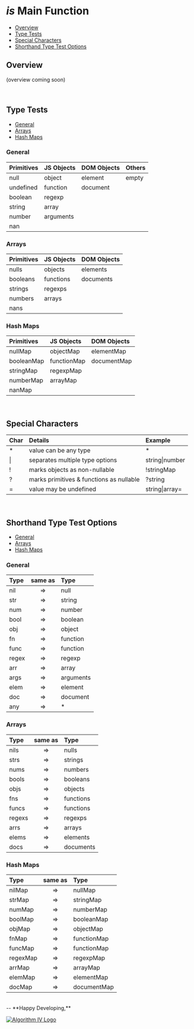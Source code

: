 # _is_ Main Function
- [Overview](#overview)
- [Type Tests](#type-tests)
- [Special Characters](#special-chars)
- [Shorthand Type Test Options](#shorthand-tests)

<a name="overview"></a>

## Overview
(overview coming soon)


<a name="type-tests"></a>
<br />
## Type Tests
- [General](#type-general)
- [Arrays](#type-arrays)
- [Hash Maps](#type-maps)

<a name="type-general"></a>
### General

| Primitives | JS Objects | DOM Objects | Others |
| :--------- | :--------- | :---------- | :----- |
| null       | object     | element     | empty  |
| undefined  | function   | document    |        |
| boolean    | regexp     |             |        |
| string     | array      |             |        |
| number     | arguments  |             |        |
| nan        |            |             |        |

<a name="type-arrays"></a>
### Arrays

| Primitives | JS Objects | DOM Objects |
| :--------- | :--------- | :---------- |
| nulls      | objects    | elements    |
| booleans   | functions  | documents   |
| strings    | regexps    |             |
| numbers    | arrays     |             |
| nans       |            |             |

<a name="type-maps"></a>
### Hash Maps

| Primitives | JS Objects  | DOM Objects |
| :--------- | :---------- | :---------- |
| nullMap    | objectMap   | elementMap  |
| booleanMap | functionMap | documentMap |
| stringMap  | regexpMap   |             |
| numberMap  | arrayMap    |             |
| nanMap     |             |             |


<a name="special-chars"></a>
<br />
## Special Characters

| Char   | Details                                  | Example            |
| :----- | :--------------------------------------- | :----------------- |
| *      | value can be any type                    | *                  |
| &#124; | separates multiple type options          | string&#124;number |
| !      | marks objects as non-nullable            | !stringMap         |
| ?      | marks primitives & functions as nullable | ?string            |
| =      | value may be undefined                   | string&#124;array= |


<a name="shorthand-tests"></a>
<br />
## Shorthand Type Test Options
- [General](#shorthand-general)
- [Arrays](#shorthand-arrays)
- [Hash Maps](#shorthand-maps)

<a name="shorthand-general"></a>
### General

| Type  | same as | Type      |
| :---- | :-----: | :-------- |
| nil   | =>      | null      |
| str   | =>      | string    |
| num   | =>      | number    |
| bool  | =>      | boolean   |
| obj   | =>      | object    |
| fn    | =>      | function  |
| func  | =>      | function  |
| regex | =>      | regexp    |
| arr   | =>      | array     |
| args  | =>      | arguments |
| elem  | =>      | element   |
| doc   | =>      | document  |
| any   | =>      | *         |

<a name="shorthand-arrays"></a>
### Arrays

| Type   | same as | Type      |
| :----- | :-----: | :-------- |
| nils   | =>      | nulls     |
| strs   | =>      | strings   |
| nums   | =>      | numbers   |
| bools  | =>      | booleans  |
| objs   | =>      | objects   |
| fns    | =>      | functions |
| funcs  | =>      | functions |
| regexs | =>      | regexps   |
| arrs   | =>      | arrays    |
| elems  | =>      | elements  |
| docs   | =>      | documents |

<a name="shorthand-maps"></a>
### Hash Maps

| Type     | same as | Type        |
| :------- | :-----: | :---------- |
| nilMap   | =>      | nullMap     |
| strMap   | =>      | stringMap   |
| numMap   | =>      | numberMap   |
| boolMap  | =>      | booleanMap  |
| objMap   | =>      | objectMap   |
| fnMap    | =>      | functionMap |
| funcMap  | =>      | functionMap |
| regexMap | =>      | regexpMap   |
| arrMap   | =>      | arrayMap    |
| elemMap  | =>      | elementMap  |
| docMap   | =>      | documentMap |


<br />
--
**Happy Developing,**

<a href="http://www.algorithmiv.com/are"><img src="http://www.algorithmiv.com/images/aIV-logo.png" alt="Algorithm IV Logo" /></a>
